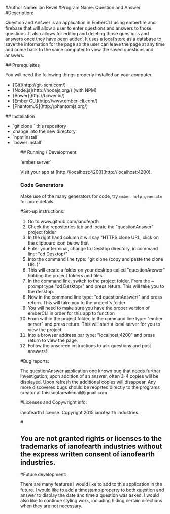 #Author Name: Ian Bevel
#Program Name: Question and Answer
#Description: 
<p>Question and Answer is an application in EmberCLI using emberfire and firebase that will allow a user to enter questions and answers to those questions.  It also allows for editing and deleting those questions and answers once they have been added.  It uses a local store as a database to save the information for the page so the user can leave the page at any time and come back to the same computer to view the saved questions and answers.</p>
## Prerequisites
<p>You will need the following things properly installed on your computer.</p>
<ul>
<li>[Git](http://git-scm.com/)</li>
<li>[Node.js](http://nodejs.org/) (with NPM)</li>
<li>[Bower](http://bower.io/)</li>
<li>[Ember CLI](http://www.ember-cli.com/)</li>
<li>[PhantomJS](http://phantomjs.org/)</li>
</ul>
## Installation
<ul>
<li>`git clone <repository-url>` this repository</li>
<li>change into the new directory</li>
<li>`npm install`</li>
<li>`bower install`</li>
<ul>
## Running / Development

<p>`ember server`</p>
<p>Visit your app at [http://localhost:4200](http://localhost:4200).</p>

### Code Generators

Make use of the many generators for code, try `ember help generate` for more details

#Set-up instructions: 
<ol>
<li>Go to www.github.com/ianofearth</li>
<li>Check the repositories tab and locate the "questionAnswer" project folder</li>
<li>In the right hand column it will say "HTTPS clone URL, click on the clipboard icon below that</li>
<li>Enter your terminal, change to Desktop directory, in command line: "cd Desktop/"</li>
<li>Into the command line type: "git clone (copy and paste the clone URL)"</li>
<li>This will create a folder on your desktop called "questionAnswer" holding the project folders and files</li>
<li>In the command line, switch to the project folder.  From the ~ prompt type "cd Desktop/" and press return.  This will take you to the desktop.</li>
<li>Now in the command line type: "cd questionAnswer/" and press return.  This will take you to the project's folder</li>
<li>You will need to make sure you have the proper version of emberCLI in order for this app to function</li>
<li>From within the project folder, in the command line type: "ember server" and press return.  This will start a local server for you to view the project.</li>
<li>Into a browser address bar type: "localhost:4200" and press return to view the page.</li>
<li>Follow the onscreen instructions to ask questions and post answers!</li>
</ol>
</p>
#Bug reports: 
<p>The questionAnswer application one known bug that needs further investigation; upon addition of an answer, often 3-4 copies will be displayed.  Upon refresh the additional copies will disappear.  Any more discovered bugs should be reoprted directly to the programs creator at thisisnotarealemail@gmail.com</p>
#Licenses and Copywright info: <p>ianofearth License.  Copyright 2015 ianofearth industries.</p>
#<h2>You are not granted rights or licenses to the trademarks of ianofearth industries without the express written consent of ianofearth industries.</h2>
#Future development:
<p>There are many features I would like to add to this application in the future.  I would like to add a timestamp property to both question and answer to display the date and time a question was asked.  I would also like to continue styling work, including hiding certain directions when they are not necessary.</p>
